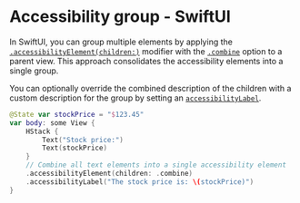 # Accessibility group - SwiftUI

In SwiftUI, you can group multiple elements by applying the [`.accessibilityElement(children:)`](https://developer.apple.com/documentation/swiftui/view/accessibilityelement(children:)) modifier with the [`.combine`](https://developer.apple.com/documentation/swiftui/accessibilitychildbehavior/combine) option to a parent view. This approach consolidates the accessibility elements into a single group.

You can optionally override the combined description of the children with a custom description for the group by setting an [`accessibilityLabel`](https://developer.apple.com/documentation/swiftui/view/accessibilitylabel(_:)-1d7jv).

```swift
@State var stockPrice = "$123.45"
var body: some View {
    HStack {
        Text("Stock price:")
        Text(stockPrice)
    }
    // Combine all text elements into a single accessibility element
    .accessibilityElement(children: .combine)
    .accessibilityLabel("The stock price is: \(stockPrice)")
}
```
